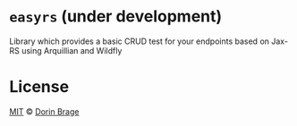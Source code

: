 # `easyrs`  (under development)
Library which provides a basic CRUD test for your endpoints based on Jax-RS using Arquillian and Wildfly

# License
[MIT](http://showalicense.com/?year=2017&fullname=Dorin%20Gheorghe%20Brage#license-mit) © [Dorin Brage](https://github.com/nirodg/)
